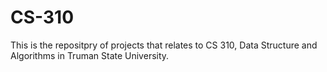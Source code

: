 # CS-310
This is the repositpry of projects that relates to CS 310, Data Structure and Algorithms in Truman State University.
